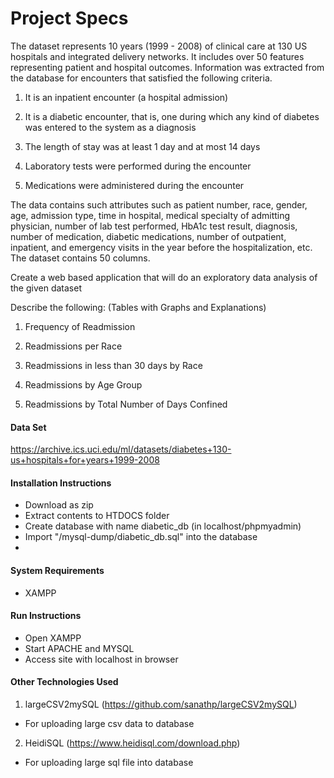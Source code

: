 # Project Specs

The dataset represents 10 years (1999 - 2008) of clinical care at 130 US hospitals and integrated delivery networks. It includes over 50 features representing patient and hospital outcomes. Information was extracted from the database for encounters that satisfied the following criteria.

1. It is an inpatient encounter (a hospital admission)

2. It is a diabetic encounter, that is, one during which any kind of diabetes was entered to the system as a diagnosis

3. The length of stay was at least 1 day and at most 14 days

4. Laboratory tests were performed during the encounter

5. Medications were administered during the encounter

The data contains such attributes such as patient number, race, gender, age, admission type, time in hospital, medical specialty of admitting physician, number of lab test performed, HbA1c test result, diagnosis, number of medication, diabetic medications, number of outpatient, inpatient, and emergency visits in the year before the hospitalization, etc. The dataset contains 50 columns.

Create a web based application that will do an exploratory data analysis of the given dataset

Describe the following: (Tables with Graphs and Explanations)

1. Frequency of Readmission

2. Readmissions per Race

3. Readmissions in less than 30 days by Race

4. Readmissions by Age Group

5. Readmissions by Total Number of Days Confined

#### Data Set
https://archive.ics.uci.edu/ml/datasets/diabetes+130-us+hospitals+for+years+1999-2008

#### Installation Instructions

- Download as zip
- Extract contents to HTDOCS folder
- Create database with name diabetic_db (in localhost/phpmyadmin)
- Import "/mysql-dump/diabetic_db.sql" into the database
- 

#### System Requirements

- XAMPP

#### Run Instructions

- Open XAMPP
- Start APACHE and MYSQL
- Access site with localhost in browser

#### Other Technologies Used

1. largeCSV2mySQL (https://github.com/sanathp/largeCSV2mySQL)
- For uploading large csv data to database

2. HeidiSQL (https://www.heidisql.com/download.php)
- For uploading large sql file into database
